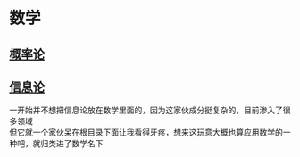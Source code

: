 # 数学

## [概率论](./probability-theory/README.md)

## [信息论](./information-theory/README.md)

一开始并不想把信息论放在数学里面的，因为这家伙成分挺复杂的，目前渗入了很多领域  
但它就一个家伙呆在根目录下面让我看得牙疼，想来这玩意大概也算应用数学的一种吧，就归类进了数学名下
